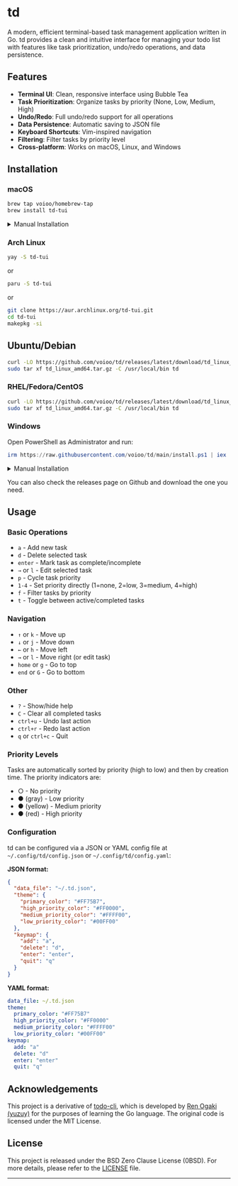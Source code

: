 # td

A modern, efficient terminal-based task management application written in Go. td provides a clean and intuitive interface for managing your todo list with features like task prioritization, undo/redo operations, and data persistence.

## Features

- **Terminal UI**: Clean, responsive interface using Bubble Tea
- **Task Prioritization**: Organize tasks by priority (None, Low, Medium, High)
- **Undo/Redo**: Full undo/redo support for all operations
- **Data Persistence**: Automatic saving to JSON file
- **Keyboard Shortcuts**: Vim-inspired navigation
- **Filtering**: Filter tasks by priority level
- **Cross-platform**: Works on macOS, Linux, and Windows

## Installation

### macOS
```bash
brew tap voioo/homebrew-tap
brew install td-tui
```

<details>
<summary>Manual Installation</summary>

```bash
# For Apple Silicon Macs:
curl -LO https://github.com/voioo/td/releases/latest/download/td_darwin_arm64.tar.gz
sudo tar xf td_darwin_arm64.tar.gz -C /usr/local/bin td

# For Intel Macs:
curl -LO https://github.com/voioo/td/releases/latest/download/td_darwin_amd64.tar.gz
sudo tar xf td_darwin_amd64.tar.gz -C /usr/local/bin td
```
</details>

### Arch Linux
```bash
yay -S td-tui
```
or
```bash
paru -S td-tui
```
or
```bash
git clone https://aur.archlinux.org/td-tui.git
cd td-tui
makepkg -si
```

## Ubuntu/Debian
```bash
curl -LO https://github.com/voioo/td/releases/latest/download/td_linux_amd64.tar.gz
sudo tar xf td_linux_amd64.tar.gz -C /usr/local/bin td
```

### RHEL/Fedora/CentOS
```bash
curl -LO https://github.com/voioo/td/releases/latest/download/td_linux_amd64.tar.gz
sudo tar xf td_linux_amd64.tar.gz -C /usr/local/bin td
```

### Windows
Open PowerShell as Administrator and run:
```powershell
irm https://raw.githubusercontent.com/voioo/td/main/install.ps1 | iex
```

<details>
<summary>Manual Installation</summary>

```powershell
# For AMD64 systems:
Invoke-WebRequest -Uri https://github.com/voioo/td/releases/latest/download/td_windows_amd64.zip -OutFile td.zip
Expand-Archive td.zip -DestinationPath "$env:LOCALAPPDATA\Programs\td"
$env:Path += ";$env:LOCALAPPDATA\Programs\td"

# For ARM64 systems:
Invoke-WebRequest -Uri https://github.com/voioo/td/releases/latest/download/td_windows_arm64.zip -OutFile td.zip
Expand-Archive td.zip -DestinationPath "$env:LOCALAPPDATA\Programs\td"
$env:Path += ";$env:LOCALAPPDATA\Programs\td"
```
</details>

You can also check the releases page on Github and download the one you need.

## Usage

### Basic Operations

- `a` - Add new task
- `d` - Delete selected task
- `enter` - Mark task as complete/incomplete
- `→` or `l` - Edit selected task
- `p` - Cycle task priority
- `1-4` - Set priority directly (1=none, 2=low, 3=medium, 4=high)
- `f` - Filter tasks by priority
- `t` - Toggle between active/completed tasks

### Navigation

- `↑` or `k` - Move up
- `↓` or `j` - Move down
- `←` or `h` - Move left
- `→` or `l` - Move right (or edit task)
- `home` or `g` - Go to top
- `end` or `G` - Go to bottom

### Other

- `?` - Show/hide help
- `C` - Clear all completed tasks
- `ctrl+u` - Undo last action
- `ctrl+r` - Redo last action
- `q` or `ctrl+c` - Quit

### Priority Levels

Tasks are automatically sorted by priority (high to low) and then by creation time. The priority indicators are:

- ○ - No priority
- ● (gray) - Low priority
- ● (yellow) - Medium priority
- ● (red) - High priority

### Configuration

td can be configured via a JSON or YAML config file at `~/.config/td/config.json` or `~/.config/td/config.yaml`:

**JSON format:**
```json
{
  "data_file": "~/.td.json",
  "theme": {
    "primary_color": "#FF75B7",
    "high_priority_color": "#FF0000",
    "medium_priority_color": "#FFFF00",
    "low_priority_color": "#00FF00"
  },
  "keymap": {
    "add": "a",
    "delete": "d",
    "enter": "enter",
    "quit": "q"
  }
}
```

**YAML format:**
```yaml
data_file: ~/.td.json
theme:
  primary_color: "#FF75B7"
  high_priority_color: "#FF0000"
  medium_priority_color: "#FFFF00"
  low_priority_color: "#00FF00"
keymap:
  add: "a"
  delete: "d"
  enter: "enter"
  quit: "q"
```

## Acknowledgements

This project is a derivative of [todo-cli](https://github.com/yuzuy/todo-cli), which is developed by [Ren Ogaki (yuzuy)](https://github.com/yuzuy) for the purposes of learning the Go language. The original code is licensed under the MIT License.

## License

This project is released under the BSD Zero Clause License (0BSD). For more details, please refer to the [LICENSE](LICENSE) file.

---